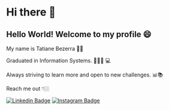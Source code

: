 # Hi there 👋

## Hello World! Welcome to my profile 😄

My name is Tatiane Bezerra 👩🏻

Graduated in Information Systems. 👩🏻‍🎓  💻

Always striving to learn more and open to new challenges.  📊📚

Reach me out 👇🏼

[![Linkedin Badge](https://img.shields.io/badge/-LinkedIn-blue?style=flat-square&logo=Linkedin&logoColor=white&link=https://www.linkedin.com/in/tatiane-bezerra-653714170/)](https://www.linkedin.com/in/tatiane-bezerra-653714170/) [![Instagram Badge](https://img.shields.io/badge/-Instagram-violet?style=flat-square&logo=Instagram&logoColor=white&link=https://www.instagram.com/_tatianebsilva/)](https://www.instagram.com/_tatianebsilva/) 
